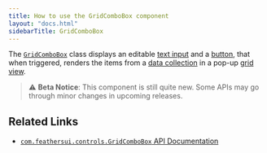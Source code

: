 ```yaml
---
title: How to use the GridComboBox component
layout: "docs.html"
sidebarTitle: GridComboBox
---
```


The [`GridComboBox`](https://api.feathersui.com/premium-components/data-containers-pack/com/feathersui/controls/GridComboBox.html) class displays an editable [text input](../text-input.md) and a [button](../button.md), that when triggered, renders the items from a [data collection](../data-collections.md) in a pop-up [grid view](../grid-view.md).

> ⚠️ **Beta Notice**: This component is still quite new. Some APIs may go through minor changes in upcoming releases.

## Related Links

- [`com.feathersui.controls.GridComboBox` API Documentation](https://api.feathersui.com/premium-components/data-containers-pack/com/feathersui/controls/GridComboBox.html)